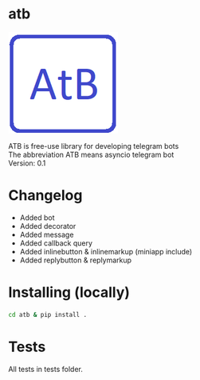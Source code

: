 # atb
![Лого](images/AtB.png)

ATB is free-use library for developing telegram bots  
The abbreviation ATB means asyncio telegram bot  
Version: 0.1

# Changelog

- Added bot  
- Added decorator  
- Added message  
- Added callback query  
- Added inlinebutton & inlinemarkup (miniapp include)  
- Added replybutton & replymarkup

# Installing (locally)

```sh
cd atb & pip install .
```
# Tests
All tests in tests folder.
